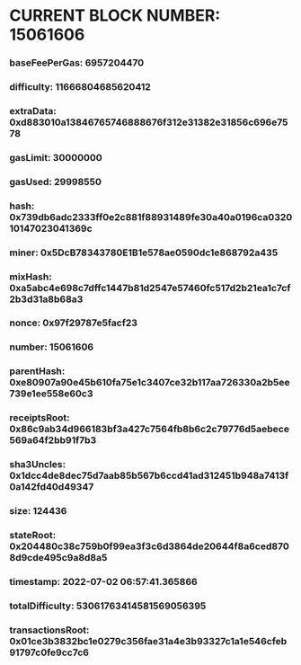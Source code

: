 # CURRENT BLOCK NUMBER: 15061606

### baseFeePerGas: 6957204470
### difficulty: 11666804685620412
### extraData: 0xd883010a13846765746888676f312e31382e31856c696e7578
### gasLimit: 30000000
### gasUsed: 29998550
### hash: 0x739db6adc2333ff0e2c881f88931489fe30a40a0196ca032010147023041369c
### miner: 0x5DcB78343780E1B1e578ae0590dc1e868792a435
### mixHash: 0xa5abc4e698c7dffc1447b81d2547e57460fc517d2b21ea1c7cf2b3d31a8b68a3
### nonce: 0x97f29787e5facf23
### number: 15061606
### parentHash: 0xe80907a90e45b610fa75e1c3407ce32b117aa726330a2b5ee739e1ee558e60c3
### receiptsRoot: 0x86c9ab34d966183bf3a427c7564fb8b6c2c79776d5aebece569a64f2bb91f7b3
### sha3Uncles: 0x1dcc4de8dec75d7aab85b567b6ccd41ad312451b948a7413f0a142fd40d49347
### size: 124436
### stateRoot: 0x204480c38c759b0f99ea3f3c6d3864de20644f8a6ced8708d9cde495c9a8d8a5
### timestamp: 2022-07-02 06:57:41.365866
### totalDifficulty: 53061763414581569056395
### transactionsRoot: 0x01ce3b3832bc1e0279c356fae31a4e3b93327c1a1e546cfeb91797c0fe9cc7c6
